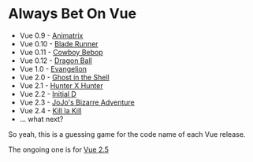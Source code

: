 # Always Bet On Vue

- Vue 0.9 - [Animatrix](https://github.com/vuejs/vue/releases/tag/v0.9.0)
- Vue 0.10 - [Blade Runner](https://github.com/vuejs/vue/releases/tag/v0.10.0)
- Vue 0.11 - [Cowboy Bebop](https://github.com/vuejs/vue/releases/tag/0.11.0)
- Vue 0.12 - [Dragon Ball](https://github.com/vuejs/vue/releases/tag/0.12.0)
- Vue 1.0 - [Evangelion](https://github.com/vuejs/vue/releases/tag/1.0.0)
- Vue 2.0 - [Ghost in the Shell](https://github.com/vuejs/vue/releases/tag/v2.0.0)
- Vue 2.1 - [Hunter X Hunter](https://github.com/vuejs/vue/releases/tag/v2.1.0)
- Vue 2.2 - [Initial D](https://github.com/vuejs/vue/releases/tag/v2.2.0)
- Vue 2.3 - [JoJo's Bizarre Adventure](https://github.com/vuejs/vue/releases/tag/v2.3.0)
- Vue 2.4 - [Kill la Kill](https://github.com/vuejs/vue/releases/tag/v2.4.0)
- ... what next?

So yeah, this is a guessing game for the code name of each Vue release.

The ongoing one is for [Vue 2.5](https://github.com/egoist/always-bet-on-vue/issues/4)
